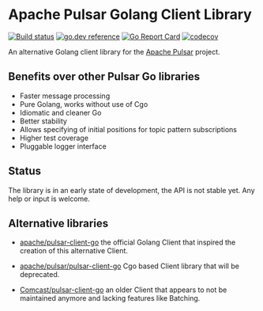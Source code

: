 # Apache Pulsar Golang Client Library

[![Build status](https://github.com/cornelk/pulsar-go/actions/workflows/go.yaml/badge.svg?branch=main)](https://github.com/cornelk/pulsar-go/actions)
[![go.dev reference](https://img.shields.io/badge/go.dev-reference-007d9c?logo=go&logoColor=white&style=flat-square)](https://pkg.go.dev/github.com/cornelk/pulsar-go)
[![Go Report Card](https://goreportcard.com/badge/github.com/cornelk/pulsar-go)](https://goreportcard.com/report/github.com/cornelk/pulsar-go)
[![codecov](https://codecov.io/gh/cornelk/pulsar-go/branch/main/graph/badge.svg?token=NS5UY28V3A)](https://codecov.io/gh/cornelk/pulsar-go)


An alternative Golang client library for the [Apache Pulsar](https://pulsar.apache.org/) project.

## Benefits over other Pulsar Go libraries

* Faster message processing
* Pure Golang, works without use of Cgo
* Idiomatic and cleaner Go
* Better stability
* Allows specifying of initial positions for topic pattern subscriptions
* Higher test coverage
* Pluggable logger interface

## Status

The library is in an early state of development, the API is not stable yet.
Any help or input is welcome.

## Alternative libraries

* [apache/pulsar-client-go](https://github.com/apache/pulsar-client-go)
  the official Golang Client that inspired the creation of this alternative Client.

* [apache/pulsar/pulsar-client-go](https://github.com/apache/pulsar-client-go)
  Cgo based Client library that will be deprecated.

* [Comcast/pulsar-client-go](https://github.com/Comcast/pulsar-client-go)
  an older Client that appears to not be maintained anymore and lacking features like Batching.
